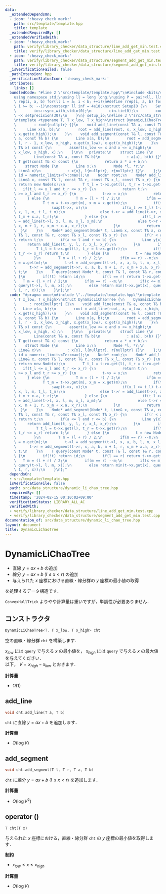 ```yaml
---
data:
  _extendedDependsOn:
  - icon: ':heavy_check_mark:'
    path: src/template/template.hpp
    title: template
  _extendedRequiredBy: []
  _extendedVerifiedWith:
  - icon: ':heavy_check_mark:'
    path: verify/library_checker/data_structure/line_add_get_min.test.cpp
    title: verify/library_checker/data_structure/line_add_get_min.test.cpp
  - icon: ':heavy_check_mark:'
    path: verify/library_checker/data_structure/segment_add_get_min.test.cpp
    title: verify/library_checker/data_structure/segment_add_get_min.test.cpp
  _isVerificationFailed: false
  _pathExtension: hpp
  _verificationStatusIcon: ':heavy_check_mark:'
  attributes:
    links: []
  bundledCode: "#line 2 \"src/template/template.hpp\"\n#include <bits/stdc++.h>\n\
    using namespace std;\nusing ll = long long;\nusing P = pair<ll, ll>;\n#define\
    \ rep(i, a, b) for(ll i = a; i < b; ++i)\n#define rrep(i, a, b) for(ll i = a;\
    \ i >= b; --i)\nconstexpr ll inf = 4e18;\nstruct SetupIO {\n    SetupIO() {\n\
    \        ios::sync_with_stdio(0);\n        cin.tie(0);\n        cout << fixed\
    \ << setprecision(30);\n    }\n} setup_io;\n#line 3 \"src/data_structure/dynamic_li_chao_tree.hpp\"\
    \ntemplate <typename T, T x_low, T x_high>\nstruct DynamicLiChaoTree {\n    DynamicLiChaoTree()\n\
    \        : root{nullptr} {}\n    void add_line(const T& a, const T& b) {\n   \
    \     Line x(a, b);\n        root = add_line(root, x, x_low, x_high, x.get(x_low),\
    \ x.get(x_high));\n    }\n    void add_segment(const T& l, const T& r, const T&\
    \ a, const T& b) {\n        Line x(a, b);\n        root = add_segment(root, x,\
    \ l, r - 1, x_low, x_high, x.get(x_low), x.get(x_high));\n    }\n    T operator()(const\
    \ T& x) const {\n        assert(x_low <= x and x <= x_high);\n        return query(root,\
    \ x_low, x_high, x);\n    }\n\n   private:\n    struct Line {\n        T a, b;\n\
    \        Line(const T& a, const T& b)\n            : a(a), b(b) {}\n        inline\
    \ T get(const T& x) const {\n            return a * x + b;\n        }\n    };\n\
    \    struct Node {\n        Line x;\n        Node *l, *r;\n        Node(const\
    \ Line& x)\n            : x{x}, l{nullptr}, r{nullptr} {}\n    };\n    const T\
    \ id = numeric_limits<T>::max();\n    Node* root;\n    Node* add_line(Node* t,\
    \ Line& x, const T& l, const T& r, const T& x_l, const T& x_r) {\n        if(!t)\
    \ return new Node(x);\n        T t_l = t->x.get(l), t_r = t->x.get(r);\n     \
    \   if(t_l <= x_l and t_r <= x_r) {\n            return t;\n        } else if(t_l\
    \ >= x_l and t_r >= x_r) {\n            t->x = x;\n            return t;\n   \
    \     } else {\n            T m = (l + r) / 2;\n            if(m == r) --m;\n\
    \            T t_m = t->x.get(m), x_m = x.get(m);\n            if(t_m > x_m) {\n\
    \                swap(t->x, x);\n                if(x_l >= t_l) t->l = add_line(t->l,\
    \ x, l, m, t_l, t_m);\n                else t->r = add_line(t->r, x, m + 1, r,\
    \ t_m + x.a, t_r);\n            } else {\n                if(t_l >= x_l) t->l\
    \ = add_line(t->l, x, l, m, x_l, x_m);\n                else t->r = add_line(t->r,\
    \ x, m + 1, r, x_m + x.a, x_r);\n            }\n            return t;\n      \
    \  }\n    }\n    Node* add_segment(Node* t, Line& x, const T& a, const T& b, const\
    \ T& l, const T& r, const T& x_l, const T& x_r) {\n        if(r < a or b < l)\
    \ return t;\n        if(a <= l and r <= b) {\n            Line y{x};\n       \
    \     return add_line(t, y, l, r, x_l, x_r);\n        }\n        if(t) {\n   \
    \         T t_l = t->x.get(l), t_r = t->x.get(r);\n            if(t_l <= x_l and\
    \ t_r <= x_r) return t;\n        } else {\n            t = new Node(Line(0, id));\n\
    \        }\n        T m = (l + r) / 2;\n        if(m == r) --m;\n        T x_m\
    \ = x.get(m);\n        t->l = add_segment(t->l, x, a, b, l, m, x_l, x_m);\n  \
    \      t->r = add_segment(t->r, x, a, b, m + 1, r, x_m + x.a, x_r);\n        return\
    \ t;\n    }\n    T query(const Node* t, const T& l, const T& r, const T& x) const\
    \ {\n        if(!t) return id;\n        if(l == r) return t->x.get(x);\n     \
    \   T m = (l + r) / 2;\n        if(m == r) --m;\n        if(x <= m) return min(t->x.get(x),\
    \ query(t->l, l, m, x));\n        else return min(t->x.get(x), query(t->r, m +\
    \ 1, r, x));\n    }\n};\n"
  code: "#pragma once\n#include \"../template/template.hpp\"\ntemplate <typename T,\
    \ T x_low, T x_high>\nstruct DynamicLiChaoTree {\n    DynamicLiChaoTree()\n  \
    \      : root{nullptr} {}\n    void add_line(const T& a, const T& b) {\n     \
    \   Line x(a, b);\n        root = add_line(root, x, x_low, x_high, x.get(x_low),\
    \ x.get(x_high));\n    }\n    void add_segment(const T& l, const T& r, const T&\
    \ a, const T& b) {\n        Line x(a, b);\n        root = add_segment(root, x,\
    \ l, r - 1, x_low, x_high, x.get(x_low), x.get(x_high));\n    }\n    T operator()(const\
    \ T& x) const {\n        assert(x_low <= x and x <= x_high);\n        return query(root,\
    \ x_low, x_high, x);\n    }\n\n   private:\n    struct Line {\n        T a, b;\n\
    \        Line(const T& a, const T& b)\n            : a(a), b(b) {}\n        inline\
    \ T get(const T& x) const {\n            return a * x + b;\n        }\n    };\n\
    \    struct Node {\n        Line x;\n        Node *l, *r;\n        Node(const\
    \ Line& x)\n            : x{x}, l{nullptr}, r{nullptr} {}\n    };\n    const T\
    \ id = numeric_limits<T>::max();\n    Node* root;\n    Node* add_line(Node* t,\
    \ Line& x, const T& l, const T& r, const T& x_l, const T& x_r) {\n        if(!t)\
    \ return new Node(x);\n        T t_l = t->x.get(l), t_r = t->x.get(r);\n     \
    \   if(t_l <= x_l and t_r <= x_r) {\n            return t;\n        } else if(t_l\
    \ >= x_l and t_r >= x_r) {\n            t->x = x;\n            return t;\n   \
    \     } else {\n            T m = (l + r) / 2;\n            if(m == r) --m;\n\
    \            T t_m = t->x.get(m), x_m = x.get(m);\n            if(t_m > x_m) {\n\
    \                swap(t->x, x);\n                if(x_l >= t_l) t->l = add_line(t->l,\
    \ x, l, m, t_l, t_m);\n                else t->r = add_line(t->r, x, m + 1, r,\
    \ t_m + x.a, t_r);\n            } else {\n                if(t_l >= x_l) t->l\
    \ = add_line(t->l, x, l, m, x_l, x_m);\n                else t->r = add_line(t->r,\
    \ x, m + 1, r, x_m + x.a, x_r);\n            }\n            return t;\n      \
    \  }\n    }\n    Node* add_segment(Node* t, Line& x, const T& a, const T& b, const\
    \ T& l, const T& r, const T& x_l, const T& x_r) {\n        if(r < a or b < l)\
    \ return t;\n        if(a <= l and r <= b) {\n            Line y{x};\n       \
    \     return add_line(t, y, l, r, x_l, x_r);\n        }\n        if(t) {\n   \
    \         T t_l = t->x.get(l), t_r = t->x.get(r);\n            if(t_l <= x_l and\
    \ t_r <= x_r) return t;\n        } else {\n            t = new Node(Line(0, id));\n\
    \        }\n        T m = (l + r) / 2;\n        if(m == r) --m;\n        T x_m\
    \ = x.get(m);\n        t->l = add_segment(t->l, x, a, b, l, m, x_l, x_m);\n  \
    \      t->r = add_segment(t->r, x, a, b, m + 1, r, x_m + x.a, x_r);\n        return\
    \ t;\n    }\n    T query(const Node* t, const T& l, const T& r, const T& x) const\
    \ {\n        if(!t) return id;\n        if(l == r) return t->x.get(x);\n     \
    \   T m = (l + r) / 2;\n        if(m == r) --m;\n        if(x <= m) return min(t->x.get(x),\
    \ query(t->l, l, m, x));\n        else return min(t->x.get(x), query(t->r, m +\
    \ 1, r, x));\n    }\n};"
  dependsOn:
  - src/template/template.hpp
  isVerificationFile: false
  path: src/data_structure/dynamic_li_chao_tree.hpp
  requiredBy: []
  timestamp: '2024-02-15 00:10:02+09:00'
  verificationStatus: LIBRARY_ALL_AC
  verifiedWith:
  - verify/library_checker/data_structure/line_add_get_min.test.cpp
  - verify/library_checker/data_structure/segment_add_get_min.test.cpp
documentation_of: src/data_structure/dynamic_li_chao_tree.hpp
layout: document
title: DynamicLiChaoTree
---
```


# DynamicLiChaoTree

- 直線 $y = ax + b$ の追加
- 線分 $y = ax + b ~ (l \leq x < r)$ の追加
- 与えられた $x$ 座標における直線・線分群の $y$ 座標の最小値の取得

を処理するデータ構造です．

`ConvexHullTrick` よりやや計算量は重いですが，単調性が必要ありません．

## コンストラクタ

```cpp
DynamicLiChaoTree<T, T x_low, T x_high> cht
```

空の直線・線分群 `cht` を構築します．

$x_{low}$ には `query` で与える $x$ の最小値を， $x_{high}$ には `query` で与える $x$ の最大値を与えてください．<br>
以下， $V = x_{high} - x_{low}$ とおきます．

**計算量**

- $O(1)$

## add_line

```cpp
void cht.add_line(T a, T b)
```

`cht` に直線 $y = ax + b$ を追加します．

**計算量**

- $O(\log V)$

## add_segment

```cpp
void cht.add_segment(T l, T r, T a, T b)
```

`cht` に線分 $y = ax + b ~ (l \leq x < r)$ を追加します．

**計算量**

- $O(\log V^2)$

## operator ()

```cpp
T cht(T x)
```

与えられた $x$ 座標における，直線・線分群 `cht` の $y$ 座標の最小値を取得します．

**制約**

- $x_{low} \leq x \leq x_{high}$

**計算量**

- $O(\log V)$